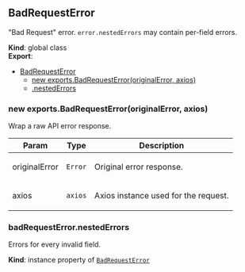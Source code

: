 <a name="BadRequestError"></a>

## BadRequestError
<p>&quot;Bad Request&quot; error.
<code>error.nestedErrors</code> may contain per-field errors.</p>

**Kind**: global class  
**Export**:   

* [BadRequestError](#BadRequestError)
    * [new exports.BadRequestError(originalError, axios)](#new_BadRequestError_new)
    * [.nestedErrors](#BadRequestError+nestedErrors)

<a name="new_BadRequestError_new"></a>

### new exports.BadRequestError(originalError, axios)
<p>Wrap a raw API error response.</p>


| Param | Type | Description |
| --- | --- | --- |
| originalError | <code>Error</code> | <p>Original error response.</p> |
| axios | <code>axios</code> | <p>Axios instance used for the request.</p> |

<a name="BadRequestError+nestedErrors"></a>

### badRequestError.nestedErrors
<p>Errors for every invalid field.</p>

**Kind**: instance property of [<code>BadRequestError</code>](#BadRequestError)  
